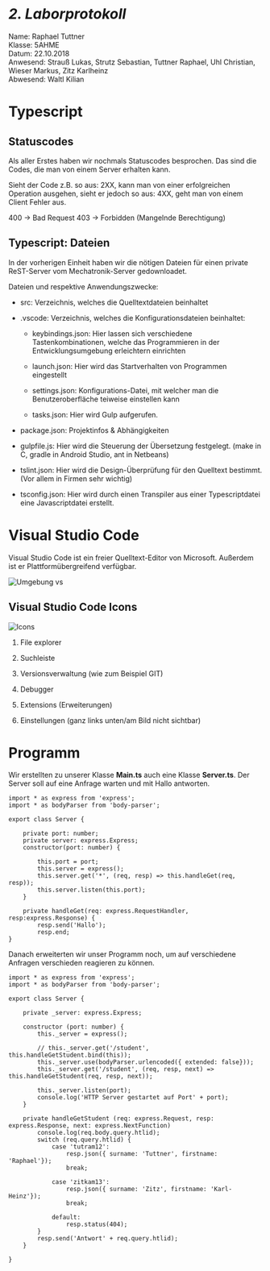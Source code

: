 # *2. Laborprotokoll*

  Name: Raphael Tuttner   
  Klasse: 5AHME   
  Datum: 22.10.2018   
  Anwesend: Strauß Lukas, Strutz Sebastian, Tuttner Raphael, Uhl Christian, Wieser Markus, Zitz Karlheinz    
  Abwesend: Waltl Kilian  
  
  # Typescript

## Statuscodes

Als aller Erstes haben wir nochmals Statuscodes besprochen. Das sind die Codes, die man von einem Server erhalten kann.

Sieht der Code z.B. so aus: 2XX, kann man von einer erfolgreichen Operation ausgehen, sieht er jedoch so aus: 4XX, geht man von einem Client Fehler aus.

400 -> Bad Request
403 -> Forbidden (Mangelnde Berechtigung)

## Typescript: Dateien

In der vorherigen Einheit haben wir die nötigen Dateien für einen private ReST-Server vom Mechatronik-Server gedownloadet.

Dateien und respektive Anwendungszwecke:

* src: Verzeichnis, welches die Quelltextdateien beinhaltet

* .vscode: Verzeichnis, welches die Konfigurationsdateien beinhaltet:

    * keybindings.json: Hier lassen sich verschiedene Tastenkombinationen, welche das Programmieren in der Entwicklungsumgebung erleichtern einrichten
    
    * launch.json: Hier wird das Startverhalten von Programmen eingestellt
    
    * settings.json:  Konfigurations-Datei, mit welcher man die Benutzeroberfläche teiweise einstellen kann 
    
    * tasks.json: Hier wird Gulp aufgerufen.
    
* package.json: Projektinfos & Abhängigkeiten

* gulpfile.js: Hier wird die Steuerung der Übersetzung festgelegt. (make in C, gradle in Android Studio, ant in Netbeans)

* tslint.json: Hier wird die Design-Überprüfung für den Quelltext bestimmt. (Vor allem in Firmen sehr wichtig)

* tsconfig.json:  Hier wird durch einen Transpiler aus einer Typescriptdatei eine Javascriptdatei erstellt.

# Visual Studio Code

Visual Studio Code ist ein freier Quelltext-Editor von Microsoft. Außerdem ist er Plattformübergreifend verfügbar.

![Umgebung vs](https://github.com/HTLMechatronics/m14-la1-sx/blob/wiemam14/wiemam14/umgebung_vs.png)  

## Visual Studio Code Icons

![Icons](https://github.com/HTLMechatronics/m14-la1-sx/blob/wiemam14/wiemam14/Icons.png)

1. File explorer

2. Suchleiste

3. Versionsverwaltung (wie zum Beispiel GIT)

4. Debugger

5. Extensions (Erweiterungen)

6. Einstellungen (ganz links unten/am Bild nicht sichtbar)

# Programm
Wir erstellten zu unserer Klasse **Main.ts** auch eine Klasse **Server.ts**. Der Server soll auf eine Anfrage warten und mit Hallo antworten.

```  
import * as express from 'express';
import * as bodyParser from 'body-parser';

export class Server {

    private port: number;
    private server: express.Express;
    constructor(port: number) {
    
        this.port = port;
        this.server = express();
        this.server.get('*', (req, resp) => this.handleGet(req, resp));
        this.server.listen(this.port);
    }
    
    private handleGet(req: express.RequestHandler, resp:express.Response) {
        resp.send('Hallo');
        resp.end;
}
```  
Danach erweiterten wir unser Programm noch, um auf verschiedene Anfragen verschieden reagieren zu können.

```  
import * as express from 'express';
import * as bodyParser from 'body-parser';

export class Server {

    private _server: express.Express;

    constructor (port: number) {
        this._server = express();

        // this._server.get('/student', this.handleGetStudent.bind(this));
        this._server.use(bodyParser.urlencoded({ extended: false}));
        this._server.get('/student', (req, resp, next) => this.handleGetStudent(req, resp, next)); 

        this._server.listen(port);
        console.log('HTTP Server gestartet auf Port' + port);
    }

    private handleGetStudent (req: express.Request, resp: express.Response, next: express.NextFunction) 
        console.log(req.body.query.htlid);
        switch (req.query.htlid) {
            case 'tutram12':
                resp.json({ surname: 'Tuttner', firstname: 'Raphael'});
                break;

            case 'zitkam13':
                resp.json({ surname: 'Zitz', firstname: 'Karl-Heinz'});
                break;

            default:
                resp.status(404);
        }
        resp.send('Antwort' + req.query.htlid);
    }

}
```  
